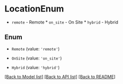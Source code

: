 # LocationEnum

* `remote` - Remote * `on_site` - On Site * `hybrid` - Hybrid

## Enum

* `Remote` (value: `'remote'`)

* `OnSite` (value: `'on_site'`)

* `Hybrid` (value: `'hybrid'`)

[[Back to Model list]](../README.md#documentation-for-models) [[Back to API list]](../README.md#documentation-for-api-endpoints) [[Back to README]](../README.md)
